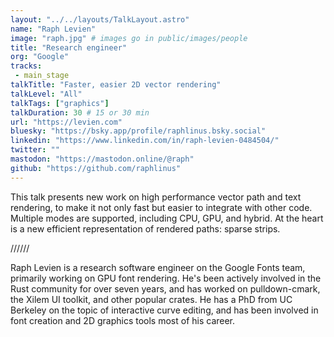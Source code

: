 ```yaml
---
layout: "../../layouts/TalkLayout.astro"
name: "Raph Levien"
image: "raph.jpg" # images go in public/images/people
title: "Research engineer"
org: "Google"
tracks: 
 - main_stage
talkTitle: "Faster, easier 2D vector rendering"
talkLevel: "All"
talkTags: ["graphics"]
talkDuration: 30 # 15 or 30 min
url: "https://levien.com"
bluesky: "https://bsky.app/profile/raphlinus.bsky.social"
linkedin: "https://www.linkedin.com/in/raph-levien-0484504/"
twitter: ""
mastodon: "https://mastodon.online/@raph"
github: "https://github.com/raphlinus"
---
```


This talk presents new work on high performance vector path and text rendering, to make it not only fast but easier to integrate with other code. Multiple modes are supported, including CPU, GPU, and hybrid. At the heart is a new efficient representation of rendered paths: sparse strips.

////// <!-- sepatator between abstract and bio -->

Raph Levien is a research software engineer on the Google Fonts team, primarily working on GPU font rendering. He's been actively involved in the Rust community for over seven years, and has worked on pulldown-cmark, the Xilem UI toolkit, and other popular crates. He has a PhD from UC Berkeley on the topic of interactive curve editing, and has been involved in font creation and 2D graphics tools most of his career.


